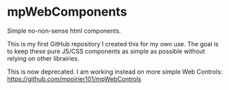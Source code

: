 # mpWebComponents

Simple no-non-sense html components.

This is my first GitHub repository I created this for my own use. The goal is to keep these pure JS/CSS components as simple as possible without relying on other librairies.

This is now deprecated. I am working instead on more simple Web Controls: https://github.com/mpoirier101/mpWebControls
